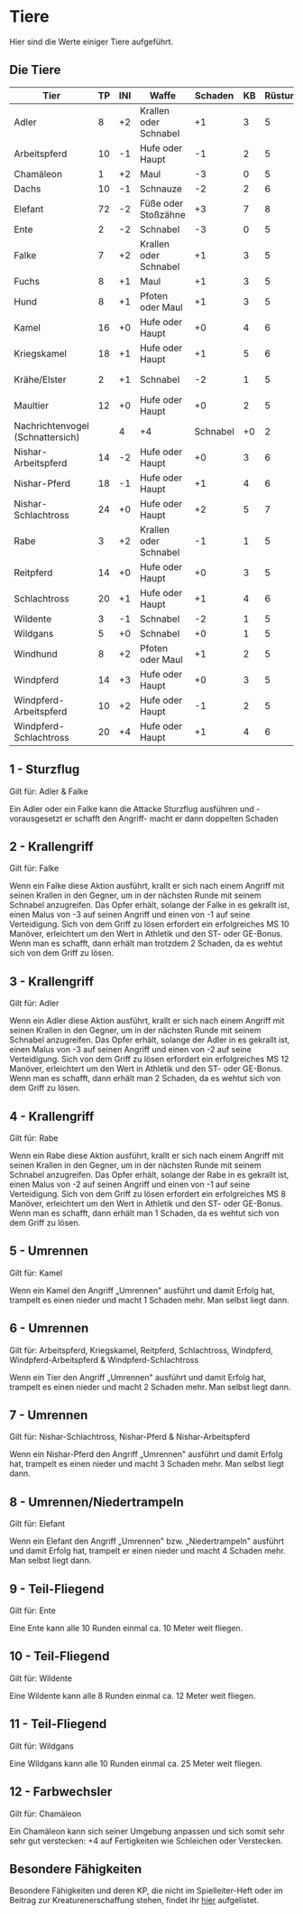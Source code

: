 # Tiere

Hier sind die Werte einiger Tiere aufgeführt.

## Die Tiere

| Tier | TP | INI | Waffe | Schaden | KB | Rüstung | Besondere Fähigkeiten | Schatz | SG |
| - | - | - | - | - | - | - | - | - | - |
| Adler | 8 | +2 | Krallen oder Schnabel | +1 | 3 | 5 | Fliegend, Sturzflug (1), Krallengriff (3) | | 8 |
| Arbeitspferd | 10 | -1 | Hufe oder Haupt | -1 | 2 | 5 | Huftritt, Umrennen (6) | | 2 |
| Chamäleon | 1 | +2 | Maul | -3 | 0 | 5 | Farbwechsler (12) | | 2 |
| Dachs | 10 | -1 | Schnauze | -2 | 2 | 6 | | | 1 |
| Elefant | 72 | -2 | Füße oder Stoßzähne | +3 | 7 | 8 | Umrennen/Niedertrampeln (8) | | 6 |
| Ente | 2 | -2 | Schnabel | -3 | 0 | 5 | Teil-Fliegend (9) | | 1 |
| Falke | 7 | +2 | Krallen oder Schnabel | +1 | 3 | 5 | Fliegend, Sturzflug (1), Krallengriff (2) | | 6 |
| Fuchs | 8 | +1 | Maul | +1 | 3 | 5 | | | 1 |
| Hund | 8 | +1 | Pfoten oder Maul | +1 | 3 | 5 | | | 1 |
| Kamel | 16 | +0 | Hufe oder Haupt | +0 | 4 | 6 | Umrennen (5) | | 3 |
| Kriegskamel | 18 | +1 | Hufe oder Haupt | +1 | 5 | 6 | Umrennen (6) | | 3 |
| Krähe/Elster | 2 | +1 | Schnabel | -2 | 1 | 5 | Fliegend | 3x A (im Nest) | 1 |
| Maultier | 12 | +0 | Hufe oder Haupt | +0 | 2 | 5 | Huftritt | | 1 |
| Nachrichtenvogel (Schnattersich) | | 4 | +4 | Schnabel | +0 | 2 | 5 | Fliegend | 1 |
| Nishar-Arbeitspferd | 14 | -2 | Hufe oder Haupt | +0 | 3 | 6 | Huftritt, Umrennen (7) | | 3 |
| Nishar-Pferd | 18 | -1 | Hufe oder Haupt | +1 | 4 | 6 | Huftritt, Umrennen (7) | | 4 |
| Nishar-Schlachtross | 24 | +0 | Hufe oder Haupt | +2 | 5 | 7 | Huftritt, Umrennen (7) | | 5 |
| Rabe | 3 | +2 | Krallen oder Schnabel | -1 | 1 | 5 | Fliegend, Krallengriff (4) | A (im Nest) | 3 |
| Reitpferd | 14 | +0 | Hufe oder Haupt | +0 | 3 | 5 | Huftritt, Umrennen (6) | | 3 |
| Schlachtross | 20 | +1 | Hufe oder Haupt | +1 | 4 | 6 | Huftritt, Umrennen (6) | | 4 |
| Wildente | 3 | -1 | Schnabel | -2 | 1 | 5 | Teil-Fliegend (10) | | 1 |
| Wildgans | 5 | +0 | Schnabel | +0 | 1 | 5 | Teil-Fliegend (11) | | 1 |
| Windhund | 8 | +2 | Pfoten oder Maul | +1 | 2 | 5 | | | 1 |
| Windpferd | 14 | +3 | Hufe oder Haupt | +0 | 3 | 5 | Huftritt, Umrennen (6) | | 3 |
| Windpferd-Arbeitspferd | 10 | +2 | Hufe oder Haupt | -1 | 2 | 5 | Huftritt, Umrennen (6) | | 2 |
| Windpferd-Schlachtross | 20 | +4 | Hufe oder Haupt | +1 | 4 | 6 | Huftritt, Umrennen (6) | | 4 |

## 1 - Sturzflug

Gilt für: Adler & Falke

Ein Adler oder ein Falke kann die Attacke Sturzflug ausführen und -vorausgesetzt er schafft den Angriff- macht er dann doppelten Schaden

## 2 - Krallengriff

Gilt für: Falke

Wenn ein Falke diese Aktion ausführt, krallt er sich nach einem Angriff mit seinen Krallen in den Gegner, um in der nächsten Runde mit seinem Schnabel anzugreifen. Das Opfer erhält, solange der Falke in es gekrallt ist, einen Malus von -3 auf seinen Angriff und einen von -1 auf seine Verteidigung. Sich von dem Griff zu lösen erfordert ein erfolgreiches MS 10 Manöver, erleichtert um den Wert in Athletik und den ST- oder GE-Bonus. Wenn man es schafft, dann erhält man trotzdem 2 Schaden, da es wehtut sich von dem Griff zu lösen.

## 3 - Krallengriff

Gilt für: Adler

Wenn ein Adler diese Aktion ausführt, krallt er sich nach einem Angriff mit seinen Krallen in den Gegner, um in der nächsten Runde mit seinem Schnabel anzugreifen. Das Opfer erhält, solange der Adler in es gekrallt ist, einen Malus von -3 auf seinen Angriff und einen von -2 auf seine Verteidigung. Sich von dem Griff zu lösen erfordert ein erfolgreiches MS 12 Manöver, erleichtert um den Wert in Athletik und den ST- oder GE-Bonus. Wenn man es schafft, dann erhält man 2 Schaden, da es wehtut sich von dem Griff zu lösen.

## 4 - Krallengriff

Gilt für: Rabe

Wenn ein Rabe diese Aktion ausführt, krallt er sich nach einem Angriff mit seinen Krallen in den Gegner, um in der nächsten Runde mit seinem Schnabel anzugreifen. Das Opfer erhält, solange der Rabe in es gekrallt ist, einen Malus von -2 auf seinen Angriff und einen von -1 auf seine Verteidigung. Sich von dem Griff zu lösen erfordert ein erfolgreiches MS 8 Manöver, erleichtert um den Wert in Athletik und den ST- oder GE-Bonus. Wenn man es schafft, dann erhält man 1 Schaden, da es wehtut sich von dem Griff zu lösen.

## 5 - Umrennen

Gilt für: Kamel

Wenn ein Kamel den Angriff „Umrennen" ausführt und damit Erfolg hat, trampelt es einen nieder und macht 1 Schaden mehr. Man selbst liegt dann.

## 6 - Umrennen

Gilt für: Arbeitspferd, Kriegskamel, Reitpferd, Schlachtross, Windpferd, Windpferd-Arbeitspferd & Windpferd-Schlachtross

Wenn ein Tier den Angriff „Umrennen" ausführt und damit Erfolg hat, trampelt es einen nieder und macht 2 Schaden mehr. Man selbst liegt dann.

## 7 - Umrennen

Gilt für: Nishar-Schlachtross, Nishar-Pferd & Nishar-Arbeitspferd

Wenn ein Nishar-Pferd den Angriff „Umrennen" ausführt und damit Erfolg hat, trampelt es einen nieder und macht 3 Schaden mehr. Man selbst liegt dann.

## 8 - Umrennen/Niedertrampeln

Gilt für: Elefant

Wenn ein Elefant den Angriff „Umrennen" bzw. „Niedertrampeln" ausführt und damit Erfolg hat, trampelt er einen nieder und macht 4 Schaden mehr. Man selbst liegt dann.

## 9 - Teil-Fliegend

Gilt für: Ente

Eine Ente kann alle 10 Runden einmal ca. 10 Meter weit fliegen.

## 10 - Teil-Fliegend

Gilt für: Wildente

Eine Wildente kann alle 8 Runden einmal ca. 12 Meter weit fliegen.

## 11 - Teil-Fliegend

Gilt für: Wildgans

Eine Wildgans kann alle 10 Runden einmal ca. 25 Meter weit fliegen.

## 12 - Farbwechsler

Gilt für: Chamäleon

Ein Chamäleon kann sich seiner Umgebung anpassen und sich somit sehr sehr gut verstecken: +4 auf Fertigkeiten wie Schleichen oder Verstecken.

## Besondere Fähigkeiten 

Besondere Fähigkeiten und deren KP, die nicht im Spielleiter-Heft oder im Beitrag zur Kreaturenerschaffung stehen, findet ihr [hier](../anderes/kreaturenerschaffung.md) aufgelistet.

